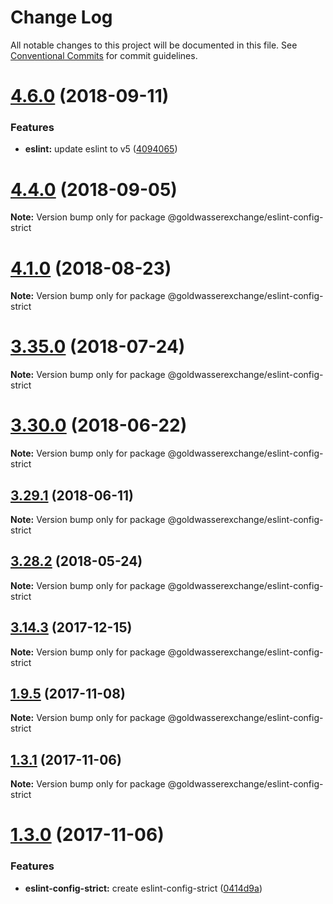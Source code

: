 # Change Log

All notable changes to this project will be documented in this file.
See [Conventional Commits](https://conventionalcommits.org) for commit guidelines.

<a name="4.6.0"></a>
# [4.6.0](https://github.com/goldwasserexchange/javascript/tree/master/packages/lint/eslint/eslint-config-strict/compare/v4.5.0...v4.6.0) (2018-09-11)


### Features

* **eslint:** update eslint to v5 ([4094065](https://github.com/goldwasserexchange/javascript/tree/master/packages/lint/eslint/eslint-config-strict/commit/4094065))




<a name="4.4.0"></a>
# [4.4.0](https://github.com/goldwasserexchange/javascript/tree/master/packages/lint/eslint/eslint-config-strict/compare/v4.3.1...v4.4.0) (2018-09-05)




**Note:** Version bump only for package @goldwasserexchange/eslint-config-strict

<a name="4.1.0"></a>
# [4.1.0](https://github.com/goldwasserexchange/javascript/tree/master/packages/lint/eslint/eslint-config-strict/compare/v4.0.2...v4.1.0) (2018-08-23)




**Note:** Version bump only for package @goldwasserexchange/eslint-config-strict

<a name="3.35.0"></a>
# [3.35.0](https://github.com/goldwasserexchange/javascript/tree/master/packages/eslint-config-strict/compare/v3.34.0...v3.35.0) (2018-07-24)




**Note:** Version bump only for package @goldwasserexchange/eslint-config-strict

<a name="3.30.0"></a>
# [3.30.0](https://github.com/goldwasserexchange/javascript/tree/master/packages/eslint-config-strict/compare/v3.29.1...v3.30.0) (2018-06-22)




**Note:** Version bump only for package @goldwasserexchange/eslint-config-strict

<a name="3.29.1"></a>
## [3.29.1](https://github.com/goldwasserexchange/javascript/tree/master/packages/eslint-config-strict/compare/v3.29.0...v3.29.1) (2018-06-11)




**Note:** Version bump only for package @goldwasserexchange/eslint-config-strict

<a name="3.28.2"></a>
## [3.28.2](https://github.com/goldwasserexchange/javascript/tree/master/packages/eslint-config-strict/compare/v3.28.1...v3.28.2) (2018-05-24)




**Note:** Version bump only for package @goldwasserexchange/eslint-config-strict

<a name="3.14.3"></a>
## [3.14.3](https://github.com/goldwasserexchange/javascript/tree/master/packages/eslint-config-strict/compare/v3.14.2...v3.14.3) (2017-12-15)




**Note:** Version bump only for package @goldwasserexchange/eslint-config-strict

<a name="1.9.5"></a>
## [1.9.5](https://github.com/goldwasserexchange/javascript/compare/v1.9.4...v1.9.5) (2017-11-08)




**Note:** Version bump only for package @goldwasserexchange/eslint-config-strict

<a name="1.3.1"></a>
## [1.3.1](https://github.com/goldwasserexchange/javascript/compare/v1.3.0...v1.3.1) (2017-11-06)




**Note:** Version bump only for package @goldwasserexchange/eslint-config-strict

<a name="1.3.0"></a>
# [1.3.0](https://github.com/goldwasserexchange/javascript/compare/v1.2.0...v1.3.0) (2017-11-06)


### Features

* **eslint-config-strict:** create eslint-config-strict ([0414d9a](https://github.com/goldwasserexchange/javascript/commit/0414d9a))
